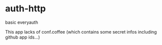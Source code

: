 auth-http
=========

basic everyauth 

This app lacks of conf.coffee (which contains some secret infos including github app ids...)
